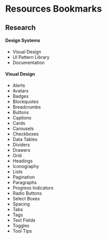# Resources Bookmarks

## Research

#### Design Systems

- Visual Design
- UI Pattern Library
- Documentation

#### Visual Design

- Alerts
- Avatars
- Badges
- Blockquotes
- Breadcrumbs
- Buttons
- Captions
- Cards
- Carousels
- Checkboxes
- Data Tables
- Dividers
- Drawers
- Grid
- Headings
- Iconography
- Lists
- Pagination
- Paragraphs
- Progress Indicators
- Radio Buttons
- Select Boxes
- Spacing
- Tabs
- Tags
- Text Fields
- Toggles
- Tool Tips
